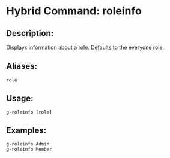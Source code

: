 # Hybrid Command: roleinfo

## Description:
Displays information about a role. Defaults to the everyone role.

## Aliases:
    role

## Usage:
    g-roleinfo [role]

## Examples:
    g-roleinfo Admin
    g-roleinfo Member